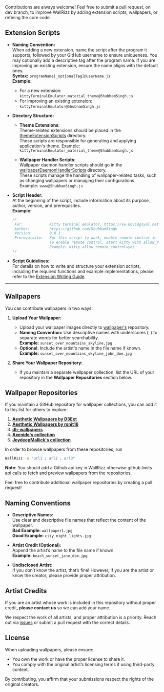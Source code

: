 Contributions are always welcome! Feel free to submit a pull request, on dev branch, to improve WallRizz by adding extension scripts, wallpapers, or refining the core code.

## Extension Scripts

- **Naming Convention:**  
  When adding a new extension, name the script after the program it supports, followed by your GitHub username to ensure uniqueness. You may optionally add a descriptive tag after the program name. If you are improving an existing extension, ensure the name aligns with the default ones.  
  **Syntax:** `programName[_optionalTag]@userName.js`  
  **Example:**  
  - For a new extension: `kittyTerminalEmulator_material_theme@5hubham5ingh.js`  
  - For improving an existing extension: `kittyTerminalEmulator@5hubham5ingh.js`

- **Directory Structure:**  
  - **Theme Extensions:**  
    Theme-related extensions should be placed in the [themeExtensionScripts](https://github.com/5hubham5ingh/WallRizz/tree/main/themeExtensionScripts) directory.  
    These scripts are responsible for generating and applying application's theme.
    Example: `kittyTerminalEmulator_material_theme@5hubham5ingh.js`
    
  - **Wallpaper Handler Scripts:**  
    Wallpaper daemon handler scripts should go in the [wallpaperDaemonHandlerScripts](https://github.com/5hubham5ingh/WallRizz/tree/main/wallpaperDaemonHandlerScripts) directory.  
    These scripts manage the handling of wallpaper-related tasks, such as changing wallpapers or managing their configurations.  
    Example: `swww@5hubham5ingh.js`

- **Script Header:**  
  At the beginning of the script, include information about its purpose, author, version, and prerequisites.  
  **Example:**  
  ```javascript
  /*
   For:            Kitty terminal emulator, https://sw.kovidgoyal.net/kitty/
   Author:         https://github.com/5hubham5ingh
   Version:        0.0.1
   Prerequisite:   For this script to work, enable remote control in the kitty terminal.
                   To enable remote control, start kitty with allow_remote_control=yes.
                   Example: kitty allow_remote_control=yes
  */
  ```
- **Script Guidelines:**  
  For details on how to write and structure your extension scripts, including the required functions and example implementations, please refer to the [Extension Writing Guide](https://github.com/5hubham5ingh/WallRizz/wiki/4.-Extensions#2-user-defined-extensions).

---

## Wallpapers

You can contribute wallpapers in two ways:

1. **Upload Your Wallpaper:**  
   - Upload your wallpaper images directly to [wallpaper's](https://github.com/5hubham5ingh/WallRizz/tree/wallpapers) repository.  
   - **Naming Convention:** Use descriptive names with underscores (`_`) to separate words for better searchability.  
     **Example:** `sunset_over_mountains_skyline.jpg`  
   - **Optional:** Include the artist's name in the file name if known.  
     **Example:** `sunset_over_mountains_skyline_john_doe.jpg`  

2. **Share Your Wallpaper Repository:**  
   - If you maintain a separate wallpaper collection, list the URL of your repository in the **Wallpaper Repositories** section below.

## Wallpaper Repositories

If you maintain a GitHub repository for wallpaper collections, you can add it to this list for others to explore:

1. [**Aesthetic Wallpapers by D3Ext**](https://github.com/D3Ext/aesthetic-wallpapers)  
2. [**Aesthetic Wallpapers by ronit18**](https://github.com/ronit18/Asthetic-Wallpapers)  
3. [**dh-wallpapers**](https://github.com/danihek/dh-wallpapers)
4. [**Axenide's collection**](https://github.com/Axenide/wallpapers)
5. [**JoydeepMallick's collection**](https://github.com/JoydeepMallick/Wallpapers.git)

In order to browse wallpapers from these repositories, run
```bash
WallRizz -u "url1 ; url2 ; url3"
```
**Note:** You should add a Github api key in WallRizz otherwise github limits api calls to fetch and preview wallpapers from the repositories.

Feel free to contribute additional wallpaper repositories by creating a pull request!

## Naming Conventions

- **Descriptive Names:**  
  Use clear and descriptive file names that reflect the content of the wallpaper.  
  **Bad Example:** `wallpaper1.jpg`  
  **Good Example:** `city_night_lights.jpg`  

- **Artist Credit (Optional):**  
  Append the artist’s name to the file name if known.  
  **Example:** `beach_sunset_jane_doe.jpg`  

- **Undisclosed Artist:**  
  If you don’t know the artist, that’s fine! However, if you are the artist or know the creator, please provide proper attribution.

## Artist Credits

If you are an artist whose work is included in this repository without proper credit, **please contact us** so we can add your name.  

We respect the work of all artists, and proper attribution is a priority. Reach out via [issues](https://github.com/5hubham5ingh/WallRizz/issues) or submit a pull request with the correct details.

## License

When uploading wallpapers, please ensure:  
- You own the work or have the proper license to share it.  
- You comply with the original artist’s licensing terms if using third-party content.  

By contributing, you affirm that your submissions respect the rights of the original creators.
